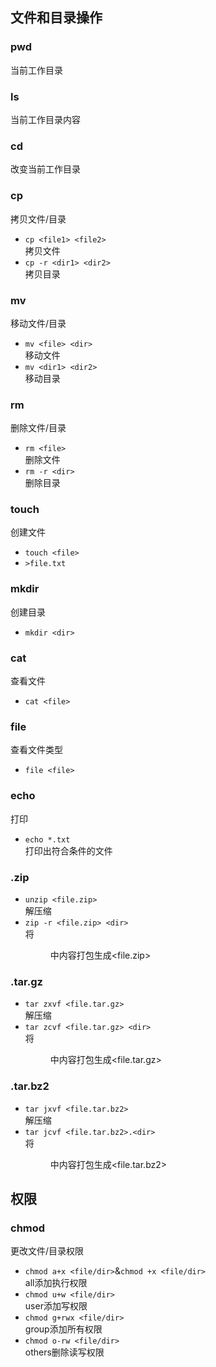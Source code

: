 ## 文件和目录操作
### pwd  
当前工作目录
### ls  
当前工作目录内容
### cd  
改变当前工作目录
### cp 
拷贝文件/目录
* `cp <file1> <file2>`  
拷贝文件
* `cp -r <dir1> <dir2>`  
拷贝目录
### mv
移动文件/目录
* `mv <file> <dir>`  
移动文件
* `mv <dir1> <dir2>`  
移动目录
### rm
删除文件/目录
* `rm <file>`  
删除文件
* `rm -r <dir>`  
删除目录
### touch
创建文件
* `touch <file>`
* `>file.txt`
### mkdir
创建目录
* `mkdir <dir>`
### cat
查看文件
* `cat <file>`
### file
查看文件类型
* `file <file>`
### echo
打印
* `echo *.txt`  
打印出符合条件的文件
### .zip
* `unzip <file.zip>`  
解压缩
* `zip -r <file.zip> <dir>`  
将<dir>中内容打包生成<file.zip>
### .tar.gz
* `tar zxvf <file.tar.gz>`  
解压缩
* `tar zcvf <file.tar.gz> <dir>`  
将<dir>中内容打包生成<file.tar.gz>
### .tar.bz2
* `tar jxvf <file.tar.bz2>`  
解压缩
* `tar jcvf <file.tar.bz2>.<dir>`  
将<dir>中内容打包生成<file.tar.bz2>  

## 权限
### chmod
更改文件/目录权限
* `chmod a+x <file/dir>`&`chmod +x <file/dir>`  
all添加执行权限
* `chmod u+w <file/dir>`  
user添加写权限
* `chmod g+rwx <file/dir>`  
group添加所有权限
* `chmod o-rw <file/dir>`  
others删除读写权限
